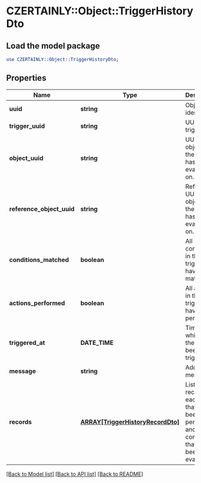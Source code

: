 # CZERTAINLY::Object::TriggerHistoryDto

## Load the model package
```perl
use CZERTAINLY::Object::TriggerHistoryDto;
```

## Properties
Name | Type | Description | Notes
------------ | ------------- | ------------- | -------------
**uuid** | **string** | Object identifier | 
**trigger_uuid** | **string** | UUID of the trigger. | 
**object_uuid** | **string** | UUID of the object that the trigger has been evaluated on. | [optional] 
**reference_object_uuid** | **string** | Reference UUID of the object that the trigger has been evaluated on. | [optional] 
**conditions_matched** | **boolean** | All conditions in the trigger have been matched. | 
**actions_performed** | **boolean** | All actions in the trigger have been performed. | 
**triggered_at** | **DATE_TIME** | Time at which has the trigger been triggered | 
**message** | **string** | Additional message.  | [optional] 
**records** | [**ARRAY[TriggerHistoryRecordDto]**](TriggerHistoryRecordDto.md) | List of records for each action that has not been performed and each condition that has not been evaluated. | 

[[Back to Model list]](../README.md#documentation-for-models) [[Back to API list]](../README.md#documentation-for-api-endpoints) [[Back to README]](../README.md)


